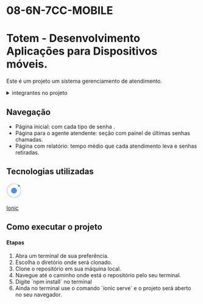 # 08-6N-7CC-MOBILE
# Totem - Desenvolvimento Aplicações para Dispositivos móveis.

Este é um projeto um sistema gerenciamento de atendimento.
<details><summary>integrantes no projeto</summary>
<ul>
<li>Alex Fernando A. da Silva - 01488555</li>
<li>Davi Pereira Morato Costa - 01404374</li>
<li>Ellen Mariza Camilo Cabral de Almeida - 01482450</li>
<li>Izabelly Vitória de Freitas Cardoso - 01457142</li>
<li>Lucas Soares Ribeiro  - 01457146</li>
<li>Pedro Emanuel Alencar de Melo - 01482712</li>
</ul>
</details>

Navegação
-------------------------------------
- Página inicial: com cada tipo de senha .
- Página para o agente atendente: seção com painel de últimas senhas chamadas. 
- Página com relatório: tempo médio que cada atendimento leva e senhas retiradas.


Tecnologias utilizadas
-------------------------------------
<div><p align="left">
<a href="https://ionicframework.com/" >
<img src="https://raw.githubusercontent.com/devicons/devicon/master/icons/ionic/ionic-original.svg" width="40" height="40" alt="Ionic Framework" /><p>Ionic</p></a>
</p>
</div>

 Como executar o projeto
 -------------------------------------
<h4>Etapas</h4>
<ol>
<li value="1" >Abra um terminal de sua preferência.</li>
<li>Escolha o diretório onde será clonado.</li>
<li>Clone o repositório em sua máquina local.</li>
<li> Navegue até o caminho onde está o repositório pelo seu terminal.</li>
<li>Digite `npm install` no terminal</li>
<li>Ainda no terminal use o comando `ionic serve` e o projeto será aberto no seu navegador.</li>
</ol>
